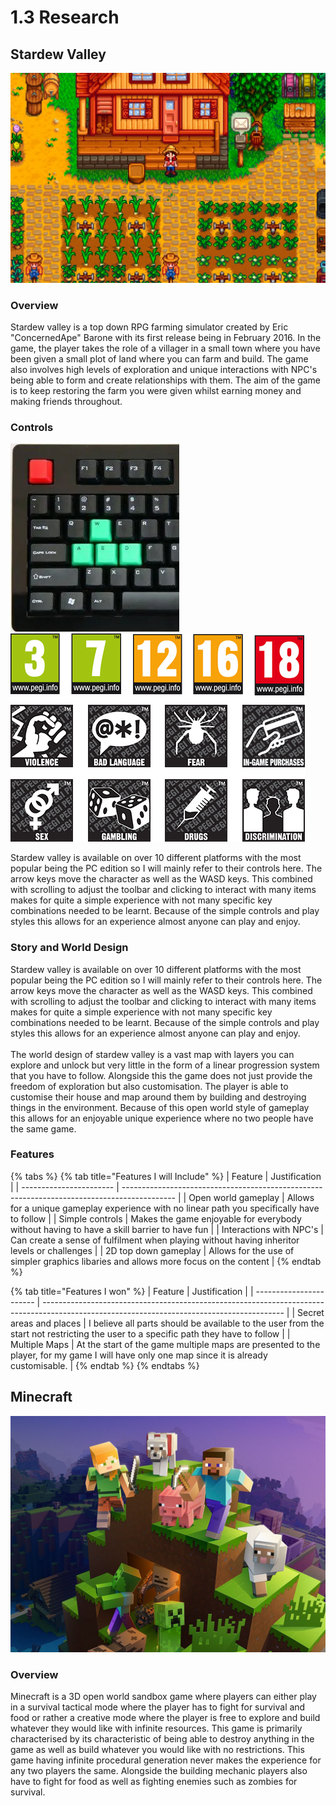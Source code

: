 # 1.3 Research

## Stardew Valley

![](<../.gitbook/assets/image (5).png>)

### Overview

Stardew valley is a top down RPG farming simulator created by Eric "ConcernedApe" Barone with its first release being in February 2016. In the game, the player takes the role of a villager in a small town where you have been given a small plot of land where you can farm and build. The game also involves high levels of exploration and unique interactions with NPC's being able to form and create relationships with them. The aim of the game is to keep restoring the farm you were given whilst earning money and making friends throughout.

### Controls

![](<../.gitbook/assets/image (4).png>)![](<../.gitbook/assets/image (2).png>)

Stardew valley is available on over 10 different platforms with the most popular being the PC edition so I will mainly refer to their controls here. The arrow keys move the character as well as the WASD keys. This combined with scrolling to adjust the toolbar and clicking to interact with many items makes for quite a simple experience with not many specific key combinations needed to be learnt. Because of the simple controls and play styles this allows for an experience almost anyone can play and enjoy.&#x20;

### Story and World Design

Stardew valley is available on over 10 different platforms with the most popular being the PC edition so I will mainly refer to their controls here. The arrow keys move the character as well as the WASD keys. This combined with scrolling to adjust the toolbar and clicking to interact with many items makes for quite a simple experience with not many specific key combinations needed to be learnt. Because of the simple controls and play styles this allows for an experience almost anyone can play and enjoy. \
\
The world design of stardew valley is a vast map with layers you can explore and unlock but very little in the form of a linear progression system that you have to follow. Alongside this the game does not just provide the freedom of exploration but also customisation. The player is able to customise their house and map around them by building and destroying things in the environment. Because of this open world style of gameplay this allows for an enjoyable unique experience where no two people have the same game.



### Features

{% tabs %}
{% tab title="Features I will Include" %}
| Feature                 | Justification                                                                               |
| ----------------------- | ------------------------------------------------------------------------------------------- |
| Open world gameplay     | Allows for a unique gameplay experience with no linear path you specifically have to follow |
| Simple controls         | Makes the game enjoyable for everybody without having to have a skill barrier to have fun   |
| Interactions with NPC's | Can create a sense of fulfilment when playing without having inheritor levels or challenges |
| 2D top down gameplay    | Allows for the use of simpler graphics libaries and allows more focus on the content        |
{% endtab %}

{% tab title="Features I won" %}
| Feature                 | Justification                                                                                                                              |
| ----------------------- | ------------------------------------------------------------------------------------------------------------------------------------------ |
| Secret areas and places | I believe all parts should be available to the user from the start not restricting the user to a specific path they have to follow         |
| Multiple Maps           | At the start of the game multiple maps are presented to the player, for my game I will have only one map since it is already customisable. |
{% endtab %}
{% endtabs %}

## Minecraft

![](<../.gitbook/assets/image (9).png>)

### Overview

Minecraft is a 3D open world sandbox game where players can either play in a survival tactical mode where the player has to fight for survival and food or rather a creative mode where the player is free to explore and build whatever they would like with infinite resources. This game is primarily characterised by its characteristic of being able to destroy anything in the game as well as build whatever you would like with no restrictions. This game having infinite procedural generation never makes the experience for any two players the same. Alongside the building mechanic players also have to fight for food as well as fighting enemies such as zombies for survival.
